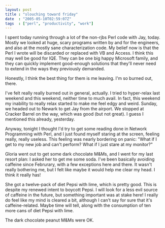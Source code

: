 ```yaml
---
layout: post
title : "slouching toward friday"
date  : "2005-05-10T02:59:07Z"
tags  : ["perl", "productivity", "work"]
---
```

I spent today running through a lot of the non-rjbs Perl code with Jay, today. Mostly we looked at huge, scary programs written by and for the engineers, and also at the mostly sane characterization code.  My belief now is that the Perl I wrote will be discarded or replaced with VB and Access.  I think this may well be good for IQE.  They can be one big happy Microsoft family, and they can quickly implement good-enough solutions that they'll never need to extend in the ways they previously demanded.

Honestly, I think the best thing for them is me leaving.  I'm so burned out, there.

I've felt really really burned out in general, actually.  I tried to hyper-relax last weekend and this weekend, neither time to much avail.  In fact, this weekend my inability to really relax started to make me feel edgy and weird.  Sunday, we headed out to Newark to get Jay from the airport.  We stopped at Cracker Barrel on the way, which was good (but not great).  I guess I mentioned this already, yesterday.

Anyway, tonight I thought I'd try to get some reading done in Network Programming with Perl, and I just found myself staring at the screen, feeling really, really useless.  This feeling was nearly bordering on panic: "What if I get to my new job and can't perform?  What if I just stare at my monitor?"

Gloria went out to get some dark chocolate M&Ms, and I went for my last resort plan: I asked her to get me some soda.  I've been basically avoiding caffeine since Februrary, with a few exceptions here and there.  It wasn't really bothering me, but I felt like maybe it would help me clear my head.  I think it really has!

She got a twelve-pack of diet Pepsi with lime, which is pretty good.  This is despite my renewed intent to boycott Pepsi.  I will look for a less evil source of caffeine in the future, but something important was at stake here!  I really do feel like my mind is cleared a bit, although I can't say for sure that it's caffeine-related.  Maybe time will tell, along with the consumption of ten more cans of diet Pepsi with lime.

The dark chocolate peanut M&Ms were OK. 
